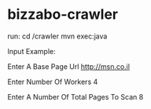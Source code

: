 # bizzabo-crawler

run: 
cd /crawler
mvn exec:java 

 

Input Example:

Enter A Base Page Url
http://msn.co.il

Enter Number Of Workers
4

Enter A Number Of Total Pages To Scan
8


